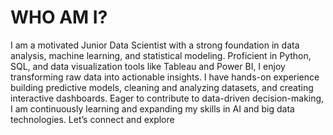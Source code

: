 # WHO AM I?
I am a motivated Junior Data Scientist with a strong foundation in data analysis, machine learning, and statistical modeling. 
Proficient in Python, SQL, and data visualization tools like Tableau and Power BI, I enjoy transforming raw data into actionable insights. 
I have hands-on experience building predictive models, cleaning and analyzing datasets, and creating interactive dashboards.
Eager to contribute to data-driven decision-making, I am continuously learning and expanding my skills in AI and big data technologies. 
Let’s connect and explore
